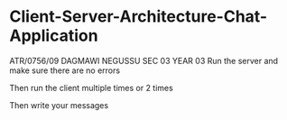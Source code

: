 # Client-Server-Architecture-Chat-Application
ATR/0756/09 DAGMAWI NEGUSSU SEC 03  YEAR 03 
Run the server and make sure there are no errors

Then run the client multiple times or 2 times

Then write your messages
